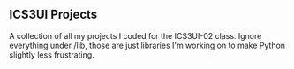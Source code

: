 ## ICS3UI Projects
A collection of all my projects I coded for the ICS3UI-02 class.  Ignore everything under /lib, those are just libraries I'm working on to make Python slightly less frustrating.